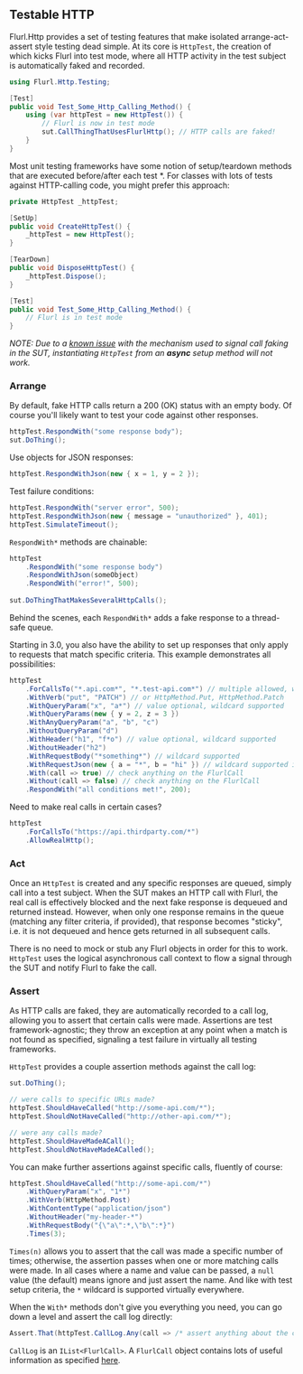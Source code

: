 ## Testable HTTP

Flurl.Http provides a set of testing features that make isolated arrange-act-assert style testing dead simple. At its core is `HttpTest`, the creation of which kicks Flurl into test mode, where all HTTP activity in the test subject is automatically faked and recorded.

````cs
using Flurl.Http.Testing;

[Test]
public void Test_Some_Http_Calling_Method() {
    using (var httpTest = new HttpTest()) {
        // Flurl is now in test mode
        sut.CallThingThatUsesFlurlHttp(); // HTTP calls are faked!
    }
}
````

Most unit testing frameworks have some notion of setup/teardown methods that are executed before/after each test *. For classes with lots of tests against HTTP-calling code, you might prefer this approach:

````cs
private HttpTest _httpTest;

[SetUp]
public void CreateHttpTest() {
    _httpTest = new HttpTest();
}

[TearDown]
public void DisposeHttpTest() {
    _httpTest.Dispose();
}

[Test]
public void Test_Some_Http_Calling_Method() {
    // Flurl is in test mode
}
````

*NOTE: Due to a [known issue](https://github.com/tmenier/Flurl/issues/375) with the mechanism used to signal call faking in the SUT, instantiating `HttpTest` from an **async** setup method will not work.*

### Arrange

By default, fake HTTP calls return a 200 (OK) status with an empty body. Of course you'll likely want to test your code against other responses.

````cs
httpTest.RespondWith("some response body");
sut.DoThing();
````

Use objects for JSON responses:

````cs
httpTest.RespondWithJson(new { x = 1, y = 2 });
````

Test failure conditions:

````cs
httpTest.RespondWith("server error", 500);
httpTest.RespondWithJson(new { message = "unauthorized" }, 401);
httpTest.SimulateTimeout();
````

`RespondWith*` methods are chainable:

````cs
httpTest
    .RespondWith("some response body")
    .RespondWithJson(someObject)
    .RespondWith("error!", 500);
    
sut.DoThingThatMakesSeveralHttpCalls();
````

Behind the scenes, each `RespondWith*` adds a fake response to a thread-safe queue.

Starting in 3.0, you also have the ability to set up responses that only apply to requests that match specific criteria. This example demonstrates all possibilities:

```cs
httpTest
    .ForCallsTo("*.api.com*", "*.test-api.com*") // multiple allowed, wildcard supported
    .WithVerb("put", "PATCH") // or HttpMethod.Put, HttpMethod.Patch
    .WithQueryParam("x", "a*") // value optional, wildcard supported
    .WithQueryParams(new { y = 2, z = 3 })
    .WithAnyQueryParam("a", "b", "c")
    .WithoutQueryParam("d")
    .WithHeader("h1", "f*o") // value optional, wildcard supported
    .WithoutHeader("h2")
    .WithRequestBody("*something*") // wildcard supported
    .WithRequestJson(new { a = "*", b = "hi" }) // wildcard supported in sting values
    .With(call => true) // check anything on the FlurlCall
    .Without(call => false) // check anything on the FlurlCall
    .RespondWith("all conditions met!", 200);
```

Need to make real calls in certain cases?

```cs
httpTest
    .ForCallsTo("https://api.thirdparty.com/*")
    .AllowRealHttp();
```

### Act

Once an `HttpTest` is created and any specific responses are queued, simply call into a test subject. When the SUT makes an HTTP call with Flurl, the real call is effectively blocked and the next fake response is dequeued and returned instead. However, when only one response remains in the queue (matching any filter criteria, if provided), that response becomes "sticky", i.e. it is not dequeued and hence gets returned in all subsequent calls.

There is no need to mock or stub any Flurl objects in order for this to work. `HttpTest` uses the logical asynchronous call context to flow a signal through the SUT and notify Flurl to fake the call.

### Assert

As HTTP calls are faked, they are automatically recorded to a call log, allowing you to assert that certain calls were made. Assertions are test framework-agnostic; they throw an exception at any point when a match is not found as specified, signaling a test failure in virtually all testing frameworks.

`HttpTest` provides a couple assertion methods against the call log:

````cs
sut.DoThing();

// were calls to specific URLs made?
httpTest.ShouldHaveCalled("http://some-api.com/*");
httpTest.ShouldNotHaveCalled("http://other-api.com/*");

// were any calls made?
httpTest.ShouldHaveMadeACall();
httpTest.ShouldNotHaveMadeACalled();
````

You can make further assertions against specific calls, fluently of course:

````cs
httpTest.ShouldHaveCalled("http://some-api.com/*")
    .WithQueryParam("x", "1*")
    .WithVerb(HttpMethod.Post)
    .WithContentType("application/json")
    .WithoutHeader("my-header-*")
    .WithRequestBody("{\"a\":*,\"b\":*}")
    .Times(3);
````

`Times(n)` allows you to assert that the call was made a specific number of times; otherwise, the assertion passes when one or more matching calls were made. In all cases where a name and value can be passed, a `null` value (the default) means ignore and just assert the name. And like with test setup criteria, the `*` wildcard is supported virtually everywhere.

When the `With*` methods don't give you everything you need, you can go down a level and assert the call log directly:

````cs
Assert.That(httpTest.CallLog.Any(call => /* assert anything about the call */));
````

`CallLog` is an `IList<FlurlCall>`. A `FlurlCall` object contains lots of useful information as specified [here](configuration.md#event-handlers).
